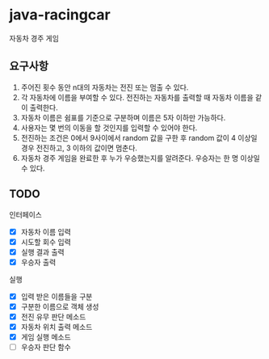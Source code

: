 # java-racingcar
자동차 경주 게임


## 요구사항
 1. 주어진 횟수 동안 n대의 자동차는 전진 또는 멈출 수 있다.
 2. 각 자동차에 이름을 부여할 수 있다. 전진하는 자동차를 출력할 때 자동차 이름을 같이 출력한다.
 3. 자동차 이름은 쉼표를 기준으로 구분하며 이름은 5자 이하만 가능하다.
 4. 사용자는 몇 번의 이동을 할 것인지를 입력할 수 있어야 한다.
 5. 전진하는 조건은 0에서 9사이에서 random 값을 구한 후 random 값이 4 이상일 경우 전진하고, 3 이하의 값이면 멈춘다.
 6. 자동차 경주 게임을 완료한 후 누가 우승했는지를 알려준다. 우승자는 한 명 이상일 수 있다.


## TODO
인터페이스
- [x] 자동차 이름 입력
- [x] 시도할 회수 입력
- [x] 실행 결과 출력
- [x] 우승자 출력

실행
- [x] 입력 받은 이름들을 구분
- [x] 구분한 이름으로 객체 생성
- [x] 전진 유무 판단 메소드
- [x] 자동차 위치 출력 메소드
- [x] 게임 실행 메소드
- [ ] 우승자 판단 함수
